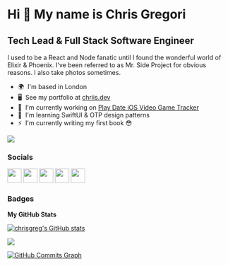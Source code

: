 Hi 👋 My name is Chris Gregori
==============================

Tech Lead & Full Stack Software Engineer
----------------------------------------

I used to be a React and Node fanatic until I found the wonderful world of Elixir & Phoenix. I've been referred to as Mr. Side Project for obvious reasons. I also take photos sometimes.

* 🌍  I'm based in London
* 🖥️  See my portfolio at [chriis.dev](http://chriis.dev)
* 🚀  I'm currently working on [Play Date iOS Video Game Tracker](http://apps.apple.com/us/app/play-date-calendar/id987119779?platform=iphone)
* 🧠  I'm learning SwiftUI & OTP design patterns
* ⚡  I'm currently writing my first book 😳

<a href="https://www.github.com/chrisgreg" target="_blank" rel="noreferrer"><img
src="https://img.shields.io/github/followers/chrisgreg?logo=github&style=for-the-badge&color=f97316&labelColor=1c1917" /></a>


### Socials

<p align="left"> <a href="https://www.dev.to/chriis" target="_blank" rel="noreferrer"><img src="https://raw.githubusercontent.com/danielcranney/readme-generator/main/public/icons/socials/devdotto-dark.svg" width="32" height="32" /></a> <a href="https://www.github.com/chrisgreg" target="_blank" rel="noreferrer"><img src="https://raw.githubusercontent.com/danielcranney/readme-generator/main/public/icons/socials/github-dark.svg" width="32" height="32" /></a> <a href="http://www.instagram.com/_chrisgregori" target="_blank" rel="noreferrer"><img src="https://raw.githubusercontent.com/danielcranney/readme-generator/main/public/icons/socials/instagram.svg" width="32" height="32" /></a> <a href="http://www.medium.com/chrisgregori" target="_blank" rel="noreferrer"><img src="https://raw.githubusercontent.com/danielcranney/readme-generator/main/public/icons/socials/medium-dark.svg" width="32" height="32" /></a> <a href="https://www.twitter.com/codestirring" target="_blank" rel="noreferrer"><img src="https://raw.githubusercontent.com/danielcranney/readme-generator/main/public/icons/socials/twitter.svg" width="32" height="32" /></a></p>

### Badges

<b>My GitHub Stats</b>

<a href="http://www.github.com/chrisgreg"><img src="https://github-readme-stats.vercel.app/api?username=chrisgreg&show_icons=true&hide=&count_private=true&title_color=6366f1&text_color=ffffff&icon_color=f97316&bg_color=1c1917&hide_border=true&show_icons=true" alt="chrisgreg's GitHub stats" /></a>

<a href="http://www.github.com/chrisgreg"><img src="https://github-readme-streak-stats.herokuapp.com/?user=chrisgreg&stroke=ffffff&background=1c1917&ring=6366f1&fire=6366f1&currStreakNum=ffffff&currStreakLabel=6366f1&sideNums=ffffff&sideLabels=ffffff&dates=ffffff&hide_border=true" /></a>

<a href="http://www.github.com/chrisgreg"><img src="https://activity-graph.herokuapp.com/graph?username=chrisgreg&bg_color=1c1917&color=ffffff&line=f97316&point=ffffff&area_color=1c1917&area=true&hide_border=true&custom_title=GitHub%20Commits%20Graph" alt="GitHub Commits Graph" /></a>
